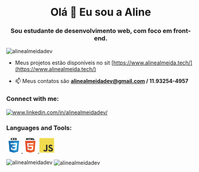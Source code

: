 <h1 align="center">Olá 👋 Eu sou a Aline</h1>
<h3 align="center">Sou estudante de desenvolvimento web, com foco em front-end.</h3>

<p align="left"> <img src="https://komarev.com/ghpvc/?username=alinealmeidadev&label=Profile%20views&color=0e75b6&style=flat" alt="alinealmeidadev" /> </p>

- Meus projetos estão disponíveis no sit [https://www.alinealmeida.tech/](https://www.alinealmeida.tech/)

- 📫 Meus contatos são **alinealmeidadev@gmail.com / 11.93254-4957**

<h3 align="left">Connect with me:</h3>
<p align="left">
<a href="https://linkedin.com/in/www.linkedin.com/in/alinealmeidadev/" target="blank"><img align="center" src="https://raw.githubusercontent.com/rahuldkjain/github-profile-readme-generator/master/src/images/icons/Social/linked-in-alt.svg" alt="www.linkedin.com/in/alinealmeidadev/" height="30" width="40" /></a>
</p>

<h3 align="left">Languages and Tools:</h3>
<p align="left"> <a href="https://www.w3schools.com/css/" target="_blank" rel="noreferrer"> <img src="https://raw.githubusercontent.com/devicons/devicon/master/icons/css3/css3-original-wordmark.svg" alt="css3" width="40" height="40"/> </a> <a href="https://www.w3.org/html/" target="_blank" rel="noreferrer"> <img src="https://raw.githubusercontent.com/devicons/devicon/master/icons/html5/html5-original-wordmark.svg" alt="html5" width="40" height="40"/> </a> <a href="https://developer.mozilla.org/en-US/docs/Web/JavaScript" target="_blank" rel="noreferrer"> <img src="https://raw.githubusercontent.com/devicons/devicon/master/icons/javascript/javascript-original.svg" alt="javascript" width="40" height="40"/> </a> </p>

<p><img align="left" src="https://github-readme-stats.vercel.app/api/top-langs?username=alinealmeidadev&show_icons=true&locale=en&layout=compact" alt="alinealmeidadev" /></p>

<p>&nbsp;<img align="center" src="https://github-readme-stats.vercel.app/api?username=alinealmeidadev&show_icons=true&locale=en" alt="alinealmeidadev" /></p>
